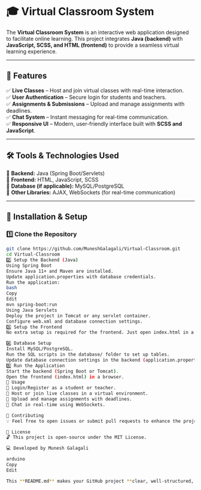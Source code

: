 # 🎓 Virtual Classroom System  

The **Virtual Classroom System** is an interactive web application designed to facilitate online learning. This project integrates **Java (backend)** with **JavaScript, SCSS, and HTML (frontend)** to provide a seamless virtual learning experience.  

---

## 🚀 Features  
✅ **Live Classes** – Host and join virtual classes with real-time interaction.  
✅ **User Authentication** – Secure login for students and teachers.  
✅ **Assignments & Submissions** – Upload and manage assignments with deadlines.  
✅ **Chat System** – Instant messaging for real-time communication.  
✅ **Responsive UI** – Modern, user-friendly interface built with **SCSS and JavaScript**.  

---

## 🛠️ Tools & Technologies Used  
🔹 **Backend:** Java (Spring Boot/Servlets)  
🔹 **Frontend:** HTML, JavaScript, SCSS  
🔹 **Database (if applicable):** MySQL/PostgreSQL  
🔹 **Other Libraries:** AJAX, WebSockets (for real-time communication)  

---

## 🔧 Installation & Setup  

### 1️⃣ Clone the Repository  
```bash
git clone https://github.com/MuneshGalagali/Virtual-Classroom.git
cd Virtual-Classroom
2️⃣ Setup the Backend (Java)
Using Spring Boot
Ensure Java 11+ and Maven are installed.
Update application.properties with database credentials.
Run the application:
bash
Copy
Edit
mvn spring-boot:run
Using Java Servlets
Deploy the project in Tomcat or any servlet container.
Configure web.xml and database connection settings.
3️⃣ Setup the Frontend
No extra setup is required for the frontend. Just open index.html in a browser, or serve it using a lightweight server like Live Server (VS Code extension).

4️⃣ Database Setup
Install MySQL/PostgreSQL.
Run the SQL scripts in the database/ folder to set up tables.
Update database connection settings in the backend (application.properties or JDBC connection).
5️⃣ Run the Application
Start the backend (Spring Boot or Tomcat).
Open the frontend (index.html) in a browser.
🎯 Usage
📌 Login/Register as a student or teacher.
📌 Host or join live classes in a virtual environment.
📌 Upload and manage assignments with deadlines.
📌 Chat in real-time using WebSockets.

🤝 Contributing
💡 Feel free to open issues or submit pull requests to enhance the project.

📜 License
🔓 This project is open-source under the MIT License.

💻 Developed by Munesh Galagali

arduino
Copy
Edit

This **README.md** makes your GitHub project **clear, well-structured, and professional**! 🚀 Let me know if you need any modifications. 🔥
